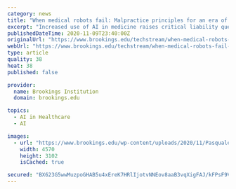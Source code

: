 ```yaml
---
category: news
title: "When medical robots fail: Malpractice principles for an era of automation"
excerpt: "Increased use of AI in medicine raises critical liability questions about who is responsible when devices fail. Clear standards are important for patient rights and medical innovation."
publishedDateTime: 2020-11-09T23:40:00Z
originalUrl: "https://www.brookings.edu/techstream/when-medical-robots-fail-malpractice-principles-for-an-era-of-automation/"
webUrl: "https://www.brookings.edu/techstream/when-medical-robots-fail-malpractice-principles-for-an-era-of-automation/"
type: article
quality: 38
heat: 38
published: false

provider:
  name: Brookings Institution
  domain: brookings.edu

topics:
  - AI in Healthcare
  - AI

images:
  - url: "https://www.brookings.edu/wp-content/uploads/2020/11/Pasquale_Medical-Robots.jpg"
    width: 4570
    height: 3102
    isCached: true

secured: "BX623G5wwMuzpoGHAB5u4xEreK7HRlIjotvNNEov8aaB3vqXigFAJ/kFPsF9V4OWhfMqEuuszUciezIORfrN4sid9gxIjY0gVPCQ22pP1T+IBi60d8ZsutZqul4OGgLwKk2FHcgD0NDPgQ1YJxyQIhx2ERSpwQXk4fohhjgikS2nrwKMRgMaqP0apNlGhkLiDsbRFmEz3u5jkL7WpqZ5z0/QbowKzZw1vS2ZNrBLBNmdk2MKwjeIchw4gVojzvbeOlA1duBO/6sCor8qs5UQSWFbENfJ0ynTzqtWJKXTNpwkM3MNv3GKiAGr9Fnh0KTBvWjNBUsYNnR0H3c4I5x/0xnnnPgHTCJiZGqkv7Eal+M=;R7mlKnJq2WlZbxh3gyg2PA=="
---
```


